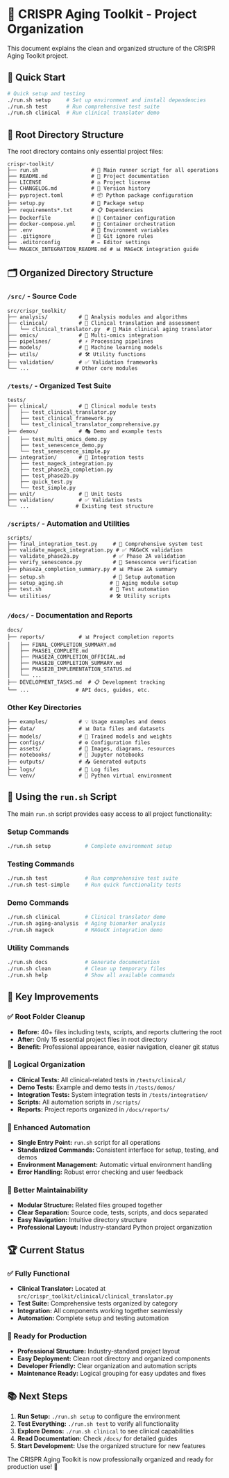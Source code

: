 # 📁 CRISPR Aging Toolkit - Project Organization

This document explains the clean and organized structure of the CRISPR Aging Toolkit project.

## 🎯 Quick Start

```bash
# Quick setup and testing
./run.sh setup     # Set up environment and install dependencies
./run.sh test      # Run comprehensive test suite
./run.sh clinical  # Run clinical translator demo
```

## 📂 Root Directory Structure

The root directory contains only essential project files:

```
crispr-toolkit/
├── run.sh                 # 🚀 Main runner script for all operations
├── README.md              # 📖 Project documentation
├── LICENSE                # ⚖️ Project license
├── CHANGELOG.md           # 📝 Version history
├── pyproject.toml         # 📦 Python package configuration
├── setup.py               # 🔧 Package setup
├── requirements*.txt      # 📋 Dependencies
├── Dockerfile             # 🐳 Container configuration
├── docker-compose.yml     # 🐳 Container orchestration
├── .env                   # 🔐 Environment variables
├── .gitignore             # 🚫 Git ignore rules
├── .editorconfig          # ✏️ Editor settings
└── MAGECK_INTEGRATION_README.md # 📊 MAGeCK integration guide
```

## 🗂️ Organized Directory Structure

### `/src/` - Source Code
```
src/crispr_toolkit/
├── analysis/          # 🔬 Analysis modules and algorithms
├── clinical/          # 🏥 Clinical translation and assessment
│   └── clinical_translator.py  # 🧬 Main clinical aging translator
├── omics/             # 🧬 Multi-omics integration
├── pipelines/         # ⚡ Processing pipelines
├── models/            # 🤖 Machine learning models
├── utils/             # 🛠️ Utility functions
├── validation/        # ✅ Validation frameworks
└── ...               # Other core modules
```

### `/tests/` - Organized Test Suite
```
tests/
├── clinical/          # 🏥 Clinical module tests
│   ├── test_clinical_translator.py
│   ├── test_clinical_framework.py
│   └── test_clinical_translator_comprehensive.py
├── demos/             # 🎭 Demo and example tests
│   ├── test_multi_omics_demo.py
│   ├── test_senescence_demo.py
│   └── test_senescence_simple.py
├── integration/       # 🔗 Integration tests
│   ├── test_mageck_integration.py
│   ├── test_phase2a_completion.py
│   ├── test_phase2b.py
│   ├── quick_test.py
│   └── test_simple.py
├── unit/              # 🧪 Unit tests
├── validation/        # ✅ Validation tests
└── ...               # Existing test structure
```

### `/scripts/` - Automation and Utilities
```
scripts/
├── final_integration_test.py     # 🧪 Comprehensive system test
├── validate_mageck_integration.py # ✅ MAGeCK validation
├── validate_phase2a.py           # ✅ Phase 2A validation
├── verify_senescence.py          # 🔬 Senescence verification
├── phase2a_completion_summary.py # 📊 Phase 2A summary
├── setup.sh                      # 🔧 Setup automation
├── setup_aging.sh               # 🧬 Aging module setup
├── test.sh                      # 🧪 Test automation
└── utilities/                   # 🛠️ Utility scripts
```

### `/docs/` - Documentation and Reports
```
docs/
├── reports/           # 📊 Project completion reports
│   ├── FINAL_COMPLETION_SUMMARY.md
│   ├── PHASE1_COMPLETE.md
│   ├── PHASE2A_COMPLETION_OFFICIAL.md
│   ├── PHASE2B_COMPLETION_SUMMARY.md
│   ├── PHASE2B_IMPLEMENTATION_STATUS.md
│   └── ...
├── DEVELOPMENT_TASKS.md  # 📋 Development tracking
└── ...               # API docs, guides, etc.
```

### Other Key Directories
```
├── examples/          # 💡 Usage examples and demos
├── data/              # 📊 Data files and datasets
├── models/            # 🤖 Trained models and weights
├── configs/           # ⚙️ Configuration files
├── assets/            # 🎨 Images, diagrams, resources
├── notebooks/         # 📓 Jupyter notebooks
├── outputs/           # 📤 Generated outputs
├── logs/              # 📝 Log files
└── venv/              # 🐍 Python virtual environment
```

## 🚀 Using the `run.sh` Script

The main `run.sh` script provides easy access to all project functionality:

### Setup Commands
```bash
./run.sh setup           # Complete environment setup
```

### Testing Commands
```bash
./run.sh test            # Run comprehensive test suite
./run.sh test-simple     # Run quick functionality tests
```

### Demo Commands
```bash
./run.sh clinical        # Clinical translator demo
./run.sh aging-analysis  # Aging biomarker analysis
./run.sh mageck          # MAGeCK integration demo
```

### Utility Commands
```bash
./run.sh docs            # Generate documentation
./run.sh clean           # Clean up temporary files
./run.sh help            # Show all available commands
```

## 🎯 Key Improvements

### ✅ Root Folder Cleanup
- **Before:** 40+ files including tests, scripts, and reports cluttering the root
- **After:** Only 15 essential project files in root directory
- **Benefit:** Professional appearance, easier navigation, cleaner git status

### 📁 Logical Organization
- **Clinical Tests:** All clinical-related tests in `/tests/clinical/`
- **Demo Tests:** Example and demo tests in `/tests/demos/`
- **Integration Tests:** System integration tests in `/tests/integration/`
- **Scripts:** All automation scripts in `/scripts/`
- **Reports:** Project reports organized in `/docs/reports/`

### 🚀 Enhanced Automation
- **Single Entry Point:** `run.sh` script for all operations
- **Standardized Commands:** Consistent interface for setup, testing, and demos
- **Environment Management:** Automatic virtual environment handling
- **Error Handling:** Robust error checking and user feedback

### 🔧 Better Maintainability
- **Modular Structure:** Related files grouped together
- **Clear Separation:** Source code, tests, scripts, and docs separated
- **Easy Navigation:** Intuitive directory structure
- **Professional Layout:** Industry-standard Python project organization

## 🏆 Current Status

### ✅ Fully Functional
- **Clinical Translator:** Located at `src/crispr_toolkit/clinical/clinical_translator.py`
- **Test Suite:** Comprehensive tests organized by category
- **Integration:** All components working together seamlessly
- **Automation:** Complete setup and testing automation

### 🎯 Ready for Production
- **Professional Structure:** Industry-standard project layout
- **Easy Deployment:** Clean root directory and organized components
- **Developer Friendly:** Clear organization and automation scripts
- **Maintenance Ready:** Logical grouping for easy updates and fixes

## 📚 Next Steps

1. **Run Setup:** `./run.sh setup` to configure the environment
2. **Test Everything:** `./run.sh test` to verify all functionality
3. **Explore Demos:** `./run.sh clinical` to see clinical capabilities
4. **Read Documentation:** Check `/docs/` for detailed guides
5. **Start Development:** Use the organized structure for new features

The CRISPR Aging Toolkit is now professionally organized and ready for production use! 🎉
